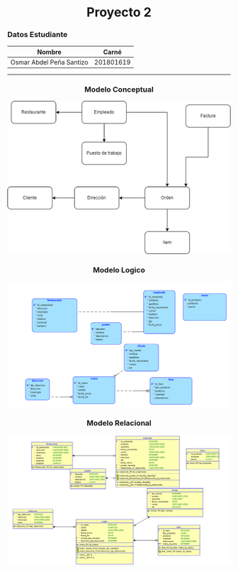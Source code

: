 **<h1 align="center">Proyecto 2</h1>**

### Datos Estudiante
<div align="center">

| Nombre | Carné |
| ------ | ------ |
| Osmar Abdel Peña Santizo  | 201801619 |

</div>

----
**<h3 align="center">Modelo Conceptual</h3>**

<div align="center">

![D](./img/mod_con.png)
</div>

**<h3 align="center">Modelo Logico</h3>**

<div align="center">

![D](./img/mod_log2.png)

</div>


**<h3 align="center">Modelo Relacional</h3>**

<div align="center">

![D](./img/mod_rel2.png)
</div>